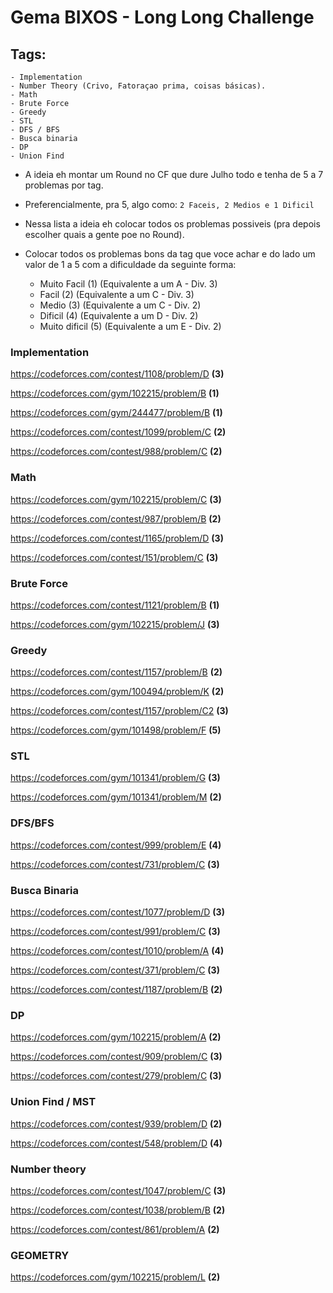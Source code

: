 # Gema BIXOS - Long Long Challenge

## Tags:
	- Implementation
	- Number Theory (Crivo, Fatoraçao prima, coisas básicas).
	- Math
	- Brute Force
	- Greedy 
	- STL
	- DFS / BFS
	- Busca binaria
	- DP
	- Union Find

- A ideia eh montar um Round no CF que dure Julho todo e tenha de 5 a 7 problemas por tag.
- Preferencialmente, pra 5, algo como: `2 Faceis, 2 Medios e 1 Dificil`
- Nessa lista a ideia eh colocar todos os problemas possiveis (pra depois escolher quais a gente poe no Round).

- Colocar todos os problemas bons da tag que voce achar e do lado um valor de 1 a 5 com a dificuldade da seguinte forma:
	- Muito Facil	(1)	 (Equivalente a um A - Div. 3)
	- Facil 		(2)  (Equivalente a um C - Div. 3)
	- Medio 		(3)  (Equivalente a um C - Div. 2)
	- Dificil 		(4)  (Equivalente a um D - Div. 2)
	- Muito dificil (5)  (Equivalente a um E - Div. 2)

### Implementation
https://codeforces.com/contest/1108/problem/D **(3)**

https://codeforces.com/gym/102215/problem/B **(1)**

https://codeforces.com/gym/244477/problem/B **(1)**

https://codeforces.com/contest/1099/problem/C **(2)**

https://codeforces.com/contest/988/problem/C **(2)**

### Math
https://codeforces.com/gym/102215/problem/C **(3)**

https://codeforces.com/contest/987/problem/B **(2)**

https://codeforces.com/contest/1165/problem/D **(3)**

https://codeforces.com/contest/151/problem/C **(3)**

### Brute Force
https://codeforces.com/contest/1121/problem/B **(1)**

https://codeforces.com/gym/102215/problem/J  **(3)**

### Greedy
https://codeforces.com/contest/1157/problem/B **(2)**

https://codeforces.com/gym/100494/problem/K **(2)**

https://codeforces.com/contest/1157/problem/C2 **(3)**

https://codeforces.com/gym/101498/problem/F **(5)**

### STL
https://codeforces.com/gym/101341/problem/G **(3)**

https://codeforces.com/gym/101341/problem/M **(2)**

### DFS/BFS
https://codeforces.com/contest/999/problem/E **(4)**

https://codeforces.com/contest/731/problem/C **(3)**

### Busca Binaria
https://codeforces.com/contest/1077/problem/D **(3)**	

https://codeforces.com/contest/991/problem/C **(3)**

https://codeforces.com/contest/1010/problem/A **(4)**

https://codeforces.com/contest/371/problem/C **(3)**

https://codeforces.com/contest/1187/problem/B **(2)**

### DP
https://codeforces.com/gym/102215/problem/A **(2)**

https://codeforces.com/contest/909/problem/C **(3)**

https://codeforces.com/contest/279/problem/C **(3)**


### Union Find / MST
https://codeforces.com/contest/939/problem/D **(2)**

https://codeforces.com/contest/548/problem/D **(4)**

### Number theory
https://codeforces.com/contest/1047/problem/C **(3)**

https://codeforces.com/contest/1038/problem/B **(2)**

https://codeforces.com/contest/861/problem/A **(2)**

### GEOMETRY
https://codeforces.com/gym/102215/problem/L **(2)**

